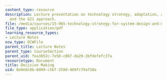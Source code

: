 ```yaml
---
content_type: resource
description: Lecture presentation on technology strategy, adaptation, agility, decision-making,
  and the G21 approach.
file: /media/courses/15-965-technology-strategy-for-system-design-and-management-spring-2009/8e0e8c8b6089c5bf258d469fcf9a710a_MIT15_965S09_Lec22.pdf
file_type: application/pdf
learning_resource_types:
- Lecture Notes
ocw_type: OCWFile
parent_title: Lecture Notes
parent_type: CourseSection
parent_uid: fea3852c-7e50-c067-da20-3bfdefefc37a
resourcetype: Document
title: Decision Making
uid: 8e0e8c8b-6089-c5bf-258d-469fcf9a710a
---
```

